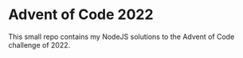 # Advent of Code 2022
This small repo contains my NodeJS solutions to the Advent of Code challenge of 2022.
